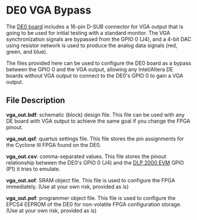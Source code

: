 # DE0 VGA Bypass
The [DE0 board](http://www.terasic.com.tw/cgi-bin/page/archive.pl?Language=English&No=364)
includes a 16-pin D-SUB connector for VGA output that is going to be used for
initial testing with a standard monitor. The VGA synchronization signals are
bypassed from the GPIO 0 (J4), and a 4-bit DAC using resistor network is used
to produce the analog data signals (red, green, and blue).

The files provided here can be used to configure the DE0 board as a bypass
between the GPIO 0 and the VGA output, allowing any Intel/Altera DE boards
without VGA output to connect to the DE0's GPIO 0 to gain a VGA output.

## File Description
**vga_out.bdf**: schematic (block) design file. This file can be used with any
DE board with VGA output to achieve the same goal if you change the FPGA pinout.

**vga_out.qsf**: quartus settings file. This file stores the pin assignments
for the Cyclone III FPGA found on the DE0.

**vga_out.csv**: comma-separated values. This file stores the pinout
relationship between the DE0's GPIO 0 (J4) and the [DLP 2000 EVM](http://www.ti.com/tool/DLPDLCR2000EVM)
GPIO (P1) it tries to emulate.

**vga_out.sof**: SRAM object file. This file is used to configure the FPGA
immediately. (Use at your own risk, provided as is)

**vga_out.pof**: programmer object file. This file is used to configure the
EPCS4 EEPROM of the DE0 for non-volatile FPGA configuration storage. (Use at
your own risk, provided as is)
